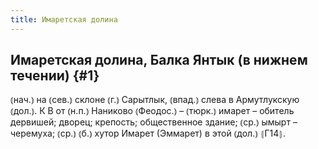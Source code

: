 ```yaml
---
title: Имаретская долина
---
```

## Имаретская долина, Балка Янтык (в нижнем течении) {#1}

⦅нач.⦆ на ⦅сев.⦆ склоне ⦅г.⦆ Сарытлык, ⦅впад.⦆ слева в Армутлукскую ⦅дол.⦆. К В от ⦅н.п.⦆ Наниково ⦅Феодос.⦆ – ⦅тюрк.⦆ имарет – обитель дервишей; дворец; крепость; общественное здание; ⦅ср.⦆ ымырт – черемуха; ⦅ср.⦆ ⦅б.⦆ хутор Имарет (Эммарет) в этой ⦅дол.⦆ ⦃Г14⦄.
